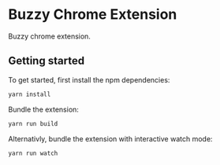 # Buzzy Chrome Extension 

Buzzy chrome extension.

## Getting started

To get started, first install the npm dependencies:

```bash
yarn install
```

Bundle the extension:

```bash
yarn run build 
```

Alternativly, bundle the extension with interactive watch mode:

```bash
yarn run watch 
```
